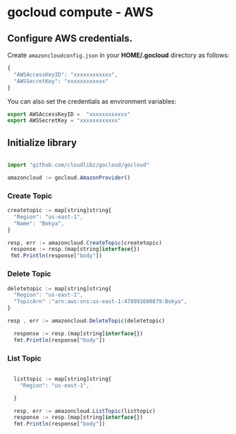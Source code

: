 # gocloud compute - AWS

## Configure AWS credentials.

Create `amazoncloudconfig.json` in your <b>HOME/.gocloud</b> directory as follows:
```js
{
  "AWSAccessKeyID": "xxxxxxxxxxxx",
  "AWSSecretKey": "xxxxxxxxxxxx"
}
```

You can also set the credentials as environment variables:
```js
export AWSAccessKeyID =  "xxxxxxxxxxxx"
export AWSSecretKey = "xxxxxxxxxxxx"
```

## Initialize library

```js

import "github.com/cloudlibz/gocloud/gocloud"

amazoncloud := gocloud.AmazonProvider()

```

### Create Topic

```js
createtopic := map[string]string{
  "Region": "us-east-1",
  "Name": "Bokya",
}

resp, err := amazoncloud.CreateTopic(createtopic)
 response := resp.(map[string]interface{})
 fmt.Println(response["body"])
```

### Delete Topic
```js
deletetopic := map[string]string{
  "Region": "us-east-1",
  "TopicArn" :"arn:aws:sns:us-east-1:478991680879:Bokya",
}

resp , err := amazoncloud.DeleteTopic(deletetopic)

  response := resp.(map[string]interface{})
  fmt.Println(response["body"])
```

### List Topic

```js

  listtopic := map[string]string{
    "Region": "us-east-1",

  }

  resp, err := amazoncloud.ListTopic(listtopic)
  response := resp.(map[string]interface{})
  fmt.Println(response["body"])
```
